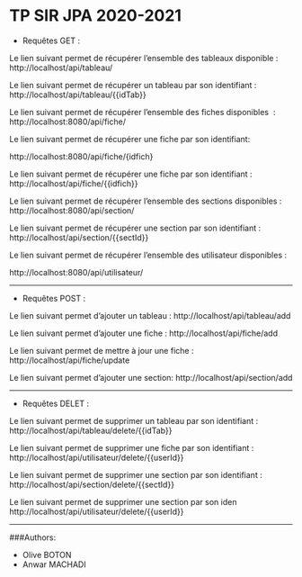 # TP SIR JPA 2020-2021 
- Requêtes GET :

Le lien suivant permet de récupérer l’ensemble des tableaux disponible : http://localhost/api/tableau/

Le lien suivant permet de récupérer un tableau par son identifiant :
http://localhost/api/tableau/{{idTab}}

Le lien suivant permet de récupérer l’ensemble des fiches disponibles  :
http://localhost:8080/api/fiche/

Le lien suivant permet de récupérer une fiche par son identifiant:

http://localhost:8080/api/fiche/{idfich}

Le lien suivant permet de récupérer une fiche par son identifiant :
 http://localhost/api/fiche/{{idfich}}

Le lien suivant permet de récupérer l’ensemble des sections disponibles :
http://localhost:8080/api/section/

Le lien suivant permet de récupérer une section par son identifiant :
http://localhost/api/section/{{sectId}}

Le lien suivant permet de récupérer l’ensemble des utilisateur disponibles :


http://localhost:8080/api/utilisateur/

----------------------------------------------
- Requêtes  POST :

Le lien suivant permet d’ajouter un tableau :
http://localhost/api/tableau/add

Le lien suivant permet d’ajouter une fiche :
http://localhost/api/fiche/add

Le lien suivant permet de mettre à jour une fiche :
http://localhost/api/fiche/update

Le lien suivant permet d’ajouter une section:
http://localhost/api/section/add

----------------------------------------------

- Requêtes DELET :


Le lien suivant permet de supprimer un tableau par son identifiant :
http://localhost/api/tableau/delete/{{idTab}}

Le lien suivant permet de supprimer une fiche par son identifiant :
http://localhost/api/utilisateur/delete/{{userId}}


Le lien suivant permet de supprimer une section par son identifiant :
http://localhost/api/section/delete/{{sectId}}

Le lien suivant permet de supprimer une section par son iden
http://localhost/api/utilisateur/delete/{{userId}}

----------------------------------------------

###Authors:
- Olive BOTON
- Anwar MACHADI

